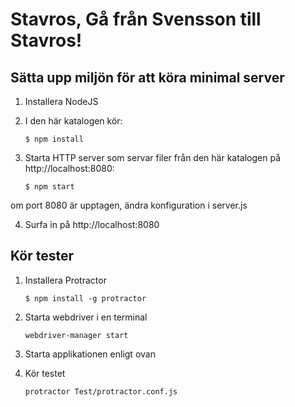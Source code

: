 Stavros, Gå från Svensson till Stavros!
=======================================

## Sätta upp miljön för att köra minimal server

1. Installera NodeJS

2. I den här katalogen kör:

    `$ npm install`

3. Starta HTTP server som servar filer från den här katalogen på http://localhost:8080:

    `$ npm start`

  om port 8080 är upptagen, ändra konfiguration i server.js

4. Surfa in på http://localhost:8080
    
## Kör tester

1. Installera Protractor

    `$ npm install -g protractor`

2. Starta webdriver i en terminal
 
    `webdriver-manager start`
    
3. Starta applikationen enligt ovan

4. Kör testet

    `protractor Test/protractor.conf.js`
